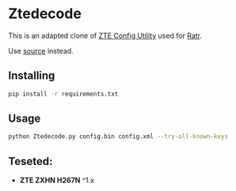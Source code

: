 # Ztedecode

This is an adapted clone of [ZTE Config Utility](https://github.com/mkst/zte-config-utility) used for [Ratr](https://github.com/Jakiboy/Ratr).

Use [source](https://github.com/mkst/zte-config-utility) instead.

## Installing

```bash
pip install -r requirements.txt
```

## Usage

```bash
python Ztedecode.py config.bin config.xml --try-all-known-keys
```

## Teseted:

* **ZTE ZXHN H267N** ^1.x
